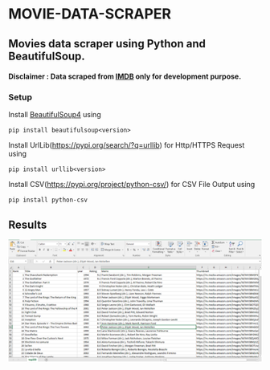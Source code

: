 # MOVIE-DATA-SCRAPER

## Movies data scraper using Python and BeautifulSoup.

#### Disclaimer : Data scraped from [IMDB](https://www.imdb.com/chart/top/) only for development purpose.



### Setup
Install [BeautifulSoup4](https://pypi.org/project/beautifulsoup4/) using 

```
pip install beautifulsoup<version>
```

Install UrlLib(https://pypi.org/search/?q=urllib) for Http/HTTPS Request using 

```
pip install urllib<version>
```


Install CSV(https://pypi.org/project/python-csv/) for CSV File Output using 

```
pip install python-csv
```

## Results
![Results](/Output.png)


